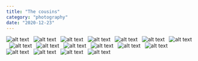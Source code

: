 ```yaml
---
title: "The cousins"
category: "photography"
date: "2020-12-23"
---
```


![alt text](/images/cousins/cousins-1.JPG "Cousins")
&nbsp;
![alt text](/images/cousins/cousins-2.JPG "Cousins")
&nbsp;
![alt text](/images/cousins/cousins-3.JPG "Cousins")
&nbsp;
![alt text](/images/cousins/cousins-4.JPG "Cousins")
&nbsp;
![alt text](/images/cousins/cousins-5.JPG "Cousins")
&nbsp;
![alt text](/images/cousins/cousins-6.JPG "Cousins")
&nbsp;
![alt text](/images/cousins/cousins-7.JPG "Cousins")
&nbsp;
![alt text](/images/cousins/cousins-7a.JPG "Cousins")
&nbsp;
![alt text](/images/cousins/cousins-8.JPG "Cousins")
&nbsp;
![alt text](/images/cousins/cousins-9.JPG "Cousins")
&nbsp;
![alt text](/images/cousins/cousins-10.JPG "Cousins")
&nbsp;
![alt text](/images/cousins/cousins-11.JPG "Cousins")
&nbsp;
![alt text](/images/cousins/cousins-12.JPG "Cousins")
&nbsp;
![alt text](/images/cousins/cousins-13.JPG "Cousins")
&nbsp;
![alt text](/images/cousins/cousins-14.JPG "Cousins")
&nbsp;
![alt text](/images/cousins/cousins-15.JPG "Cousins")
&nbsp;
![alt text](/images/cousins/cousins-16.JPG "Cousins")


